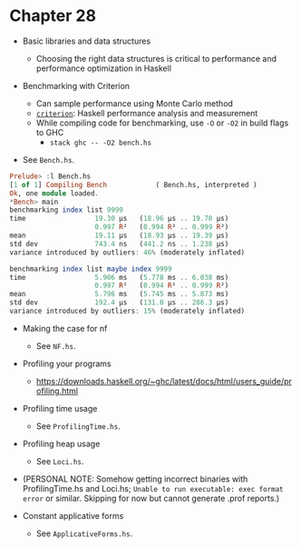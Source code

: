 # Chapter 28

- Basic libraries and data structures
    - Choosing the right data structures is critical to performance and
      performance optimization in Haskell

- Benchmarking with Criterion
    - Can sample performance using Monte Carlo method
    - [`criterion`](http://hackage.haskell.org/package/criterion): Haskell
      performance analysis and measurement
    - While compiling code for benchmarking, use `-O` or `-O2` in build flags to
      GHC
        - `stack ghc -- -O2 bench.hs`

- See `Bench.hs`.

```haskell
Prelude> :l Bench.hs
[1 of 1] Compiling Bench            ( Bench.hs, interpreted )
Ok, one module loaded.
*Bench> main
benchmarking index list 9999
time                 19.30 μs   (18.96 μs .. 19.70 μs)
                     0.997 R²   (0.994 R² .. 0.999 R²)
mean                 19.11 μs   (18.93 μs .. 19.39 μs)
std dev              743.4 ns   (441.2 ns .. 1.238 μs)
variance introduced by outliers: 46% (moderately inflated)

benchmarking index list maybe index 9999
time                 5.906 ms   (5.778 ms .. 6.038 ms)
                     0.997 R²   (0.994 R² .. 0.999 R²)
mean                 5.796 ms   (5.745 ms .. 5.873 ms)
std dev              192.4 μs   (131.0 μs .. 286.3 μs)
variance introduced by outliers: 15% (moderately inflated)
```

- Making the case for nf
    - See `NF.hs`.

- Profiling your programs
    - https://downloads.haskell.org/~ghc/latest/docs/html/users_guide/profiling.html

- Profiling time usage
    - See `ProfilingTime.hs`.

- Profiling heap usage
    - See `Loci.hs`.

- (PERSONAL NOTE: Somehow getting incorrect binaries with ProfilingTime.hs and
  Loci.hs; `Unable to run executable: exec format error` or similar. Skipping
  for now but cannot generate .prof reports.)

- Constant applicative forms
    - See `ApplicativeForms.hs`.
